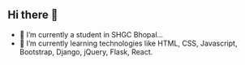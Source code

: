 ## Hi there 👋

<!--
**Zainab-Hasan785/Zainab-Hasan785** is a ✨ _special_ ✨ repository because its `README.md` (this file) appears on your GitHub profile. 

Here are some ideas to get you started:-->

- 🔭 I’m currently a student in SHGC Bhopal...
- 🌱 I’m currently learning technologies like HTML, CSS, Javascript, Bootstrap, Django, jQuery, Flask, React.
<!-- 👯 I’m looking to collaborate on ...
- 🤔 I’m looking for help with ...
- 💬 Ask me about ...
- 📫 How to reach me: ...
- 😄 Pronouns: ...
- ⚡ Fun fact: ...

-->
